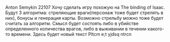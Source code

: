 Anton Semykin 22107
Хочу сделать игру похожую на The binding of Isaac. Будут 3 алгоритма: стреляющие враги(персонаж тоже будет стрелять в них), бонусы и генерация карты. Возможно стрельбу можно тоже будет считать за алгоритм. Смысл будет состоять либо в убийстве определенного количества врагов, либо в выживании в течении какого-то времени. 
Здесь будет новый текст
Pltcm e;t yjdsq ntrcn

